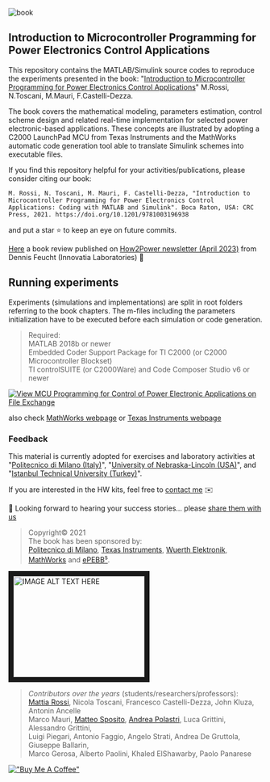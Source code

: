![book](https://github.com/ThunderMat/Introduction-to-MCU-Programming-for-Power-Electronics-Control-Applications/blob/main/banner_book.png)   


## Introduction to Microcontroller Programming for Power Electronics Control Applications
This repository contains the MATLAB/Simulink source codes to
reproduce the experiments presented in the book: 
"[Introduction to Microcontroller Programming for Power Electronics Control Applications](https://www.taylorfrancis.com/books/mono/10.1201/9781003196938/introduction-microcontroller-programming-power-electronics-control-applications-mattia-rossi-nicola-toscani-francesco-castelli-dezza-marco-mauri)" M.Rossi, N.Toscani, M.Mauri, F.Castelli-Dezza.

The book covers the mathematical modeling, parameters estimation, control scheme design and related real-time implementation for selected power electronic-based applications. These concepts are illustrated by adopting a C2000 LaunchPad MCU from Texas Instruments and the MathWorks automatic code generation tool able to translate Simulink schemes into executable files. 

If you find this repository helpful for your activities/publications, please consider citing our book:
```
M. Rossi, N. Toscani, M. Mauri, F. Castelli-Dezza, "Introduction to Microcontroller Programming for Power Electronics Control Applications: Coding with MATLAB and Simulink". Boca Raton, USA: CRC Press, 2021. https://doi.org/10.1201/9781003196938
```
and put a star :star: to keep an eye on future commits. 

[Here](http://www.how2power.com/pdf_view.php?url=/newsletters/2304/H2PToday2304_bookreview_DennisFeucht.pdf) a book review published on [How2Power newsletter (April 2023)](http://www.how2power.com/pdf_view.php?url=/newsletters/2304/H2PToday2304_bookreview_DennisFeucht.pdf) from Dennis Feucht (Innovatia Laboratories) :tada:


## Running experiments
Experiments (simulations and implementations) are split in root folders referring to the book chapters.
The m-files including the parameters initialization have to be executed before each simulation or code generation.  

>Required:  
>MATLAB 2018b or newer  
>Embedded Coder Support Package for TI C2000 (or C2000 Microcontroller Blockset)     
>TI controlSUITE (or C2000Ware) and Code Composer Studio v6 or newer

[![View MCU Programming for Control of Power Electronic Applications on File Exchange](https://www.mathworks.com/matlabcentral/images/matlab-file-exchange.svg)](https://it.mathworks.com/matlabcentral/fileexchange/133437-mcu-programming-for-control-of-power-electronic-applications) 

also check [MathWorks webpage](https://it.mathworks.com/academia/books/introduction-to-microcontroller-programming-for-power-electronics-control-applications-rossi.html) or [Texas Instruments webpage](https://www.ti.com/tool/MATHW-3P-SLEC)

### Feedback
This material is currently adopted for exercises and laboratory activities at "[Politecnico di Milano (Italy)](https://www.polimi.it/en)", "[University of Nebraska-Lincoln (USA)](https://www.unl.edu/)", and "[Istanbul Technical University (Turkey)](https://www.itu.edu.tr/en)".

If you are interested in the HW kits, feel free to [contact me](mailto:mattia.rossi@epebbs.com) :envelope:

:pushpin: Looking forward to hearing your success stories... please [share them with us](mailto:mattia.rossi@epebbs.com)

>Copyright© 2021  
The book has been sponsored by:  
[Politecnico di Milano](https://www.polimi.it/en), [Texas Instruments](https://www.ti.com/tool/MATHW-3P-SLEC), [Wuerth Elektronik](https://www.we-online.com/en), [MathWorks](https://it.mathworks.com/hardware-support/ti-c2000-embedded-coder.html) and [ePEBB<sup>s</sup>](https://epebbs.com/).

<a href="http://www.youtube.com/watch?feature=player_embedded&v=nCAH5IyyKFY
" target="_blank"><img src="http://img.youtube.com/vi/nCAH5IyyKFY/0.jpg" 
alt="IMAGE ALT TEXT HERE" width="260" height="200" border="10" /></a>

>*Contributors over the years* (students/researchers/professors):  
[Mattia Rossi](https://github.com/ThunderMat), Nicola Toscani, Francesco Castelli-Dezza, John Kluza, Antonin Ancelle  
Marco Mauri, [Matteo Sposito](https://github.com/MatteoSposito94), [Andrea Polastri](https://github.com/AndreaPolastri), Luca Grittini, Alessandro Grittini,   
Luigi Piegari, Antonio Faggio, Angelo Strati, Andrea De Gruttola, Giuseppe Ballarin,  
Marco Gerosa, Alberto Paolini, Khaled ElShawarby, Paolo Panarese

[!["Buy Me A Coffee"](https://www.buymeacoffee.com/assets/img/custom_images/orange_img.png)](https://www.buymeacoffee.com/mattiarossz)
